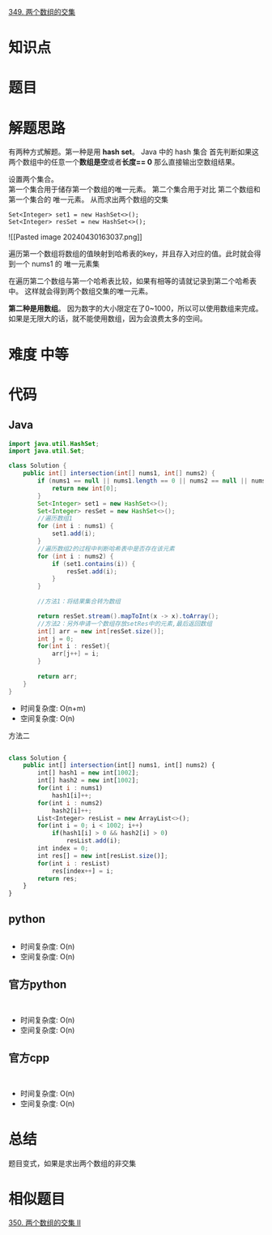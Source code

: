 
[349. 两个数组的交集](https://leetcode.cn/problems/intersection-of-two-arrays/)

# 知识点


# 题目


# 解题思路
有两种方式解题。第一种是用 **hash set**。 Java 中的 hash 集合
首先判断如果这两个数组中的任意一个**数组是空**或者**长度== 0** 那么直接输出空数组结果。

设置两个集合。  
第一个集合用于储存第一个数组的唯一元素。
第二个集合用于对比 第二个数组和 第一个集合的 唯一元素。
从而求出两个数组的交集
```
Set<Integer> set1 = new HashSet<>();
Set<Integer> resSet = new HashSet<>();
```

![[Pasted image 20240430163037.png]]

遍历第一个数组将数组的值映射到哈希表的key，并且存入对应的值。此时就会得到一个 nums1 的 唯一元素集

在遍历第二个数组与第一个哈希表比较，如果有相等的请就记录到第二个哈希表中。
这样就会得到两个数组交集的唯一元素。


**第二种是用数组**。  因为数字的大小限定在了0~1000，所以可以使用数组来完成。如果是无限大的话，就不能使用数组，因为会浪费太多的空间。





# 难度 中等


# 代码

## Java

```Java
import java.util.HashSet;
import java.util.Set;

class Solution {
    public int[] intersection(int[] nums1, int[] nums2) {
        if (nums1 == null || nums1.length == 0 || nums2 == null || nums2.length == 0) {
            return new int[0];
        }
        Set<Integer> set1 = new HashSet<>();
        Set<Integer> resSet = new HashSet<>();
        //遍历数组1
        for (int i : nums1) {
            set1.add(i);
        }
        //遍历数组2的过程中判断哈希表中是否存在该元素
        for (int i : nums2) {
            if (set1.contains(i)) {
                resSet.add(i);
            }
        }
      
        //方法1：将结果集合转为数组

        return resSet.stream().mapToInt(x -> x).toArray();
        //方法2：另外申请一个数组存放setRes中的元素,最后返回数组
        int[] arr = new int[resSet.size()];
        int j = 0;
        for(int i : resSet){
            arr[j++] = i;
        }
        
        return arr;
    }
}
```

- 时间复杂度: O(n+m) 
- 空间复杂度: O(n)

方法二
```js

class Solution {
    public int[] intersection(int[] nums1, int[] nums2) {
        int[] hash1 = new int[1002];
        int[] hash2 = new int[1002];
        for(int i : nums1)
            hash1[i]++;
        for(int i : nums2)
            hash2[i]++;
        List<Integer> resList = new ArrayList<>();
        for(int i = 0; i < 1002; i++)
            if(hash1[i] > 0 && hash2[i] > 0)
                resList.add(i);
        int index = 0;
        int res[] = new int[resList.size()];
        for(int i : resList)
            res[index++] = i;
        return res;
    }
}
```

## python
```python


```
- 时间复杂度: O(n) 
- 空间复杂度: O(n)

## 官方python

```python



```
- 时间复杂度: O(n) 
- 空间复杂度: O(n)



## 官方cpp

```c



```
- 时间复杂度: O(n) 
- 空间复杂度: O(n)


# 总结


题目变式，如果是求出两个数组的非交集

# 相似题目

[350. 两个数组的交集 II](https://leetcode.cn/problems/intersection-of-two-arrays-ii/)